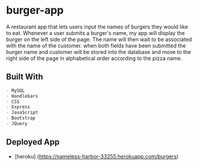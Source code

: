# burger-app
A restaurant app that lets users input the names of burgers they would like to eat. Whenever a user submits a burger's name, my app will display the burger on the left side of the page.  The name will then wait to be associated with the name of the customer. when both fields have been submitted the burger name and customer will be stored into the database and move to the right side of the page in alphabetical order according to the pizza name.

## Built With

```markdown
- MySQL
- Handlebars
- CSS
- Express
- JavaScript
- Bootstrap
- JQuery
```

## Deployed App
* [heroku] (https://nameless-harbor-33255.herokuapp.com/burgers)